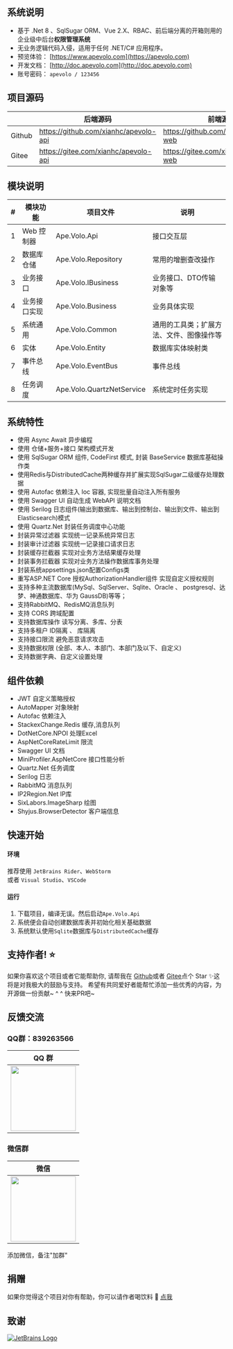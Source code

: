 ## 系统说明

- 基于 .Net 8 、SqlSugar ORM、Vue 2.X、RBAC、前后端分离的开箱则用的企业级中后台**权限管理系统**
- 无业务逻辑代码入侵，适用于任何 .NET/C# 应用程序。
- 预览体验：  [https://www.apevolo.com](https://apevolo.com)
- 开发文档：  [http://doc.apevolo.com](http://doc.apevolo.com)
- 账号密码： `apevolo / 123456`

## 项目源码

|     |   后端源码  |   前端源码  |
|---  |--- | --- |
|  Github   |  https://github.com/xianhc/apevolo-api   |  https://github.com/xianhc/apevolo-web   |
|  Gitee   |  https://gitee.com/xianhc/apevolo-api   |  https://gitee.com/xianhc/apevolo-web   |

## 模块说明

| # | 模块功能                      |  项目文件                    | 说明|
|---|-------------------------------|-------------------------------|-------------------------------|
| 1 | Web 控制器 |Ape.Volo.Api | 接口交互层 |
| 2 | 数据库仓储 |Ape.Volo.Repository | 常用的增删查改操作 |
| 3 | 业务接口 |Ape.Volo.IBusiness | 业务接口、DTO传输对象等 |
| 4 | 业务接口实现 |Ape.Volo.Business | 业务具体实现 |
| 5 | 系统通用 |Ape.Volo.Common | 通用的工具类；扩展方法、文件、图像操作等 |
| 6 | 实体 |Ape.Volo.Entity | 数据库实体映射类 |
| 7 | 事件总线 |Ape.Volo.EventBus | 事件总线|
| 8 | 任务调度 |Ape.Volo.QuartzNetService | 系统定时任务实现 |

## 系统特性
- 使用  Async Await 异步编程
- 使用 仓储+服务+接口 架构模式开发
- 使用 SqlSugar ORM 组件, CodeFirst 模式, 封装 BaseService 数据库基础操作类
- 使用Redis与DistributedCache两种缓存并扩展实现SqlSugar二级缓存处理数据
- 使用 Autofac 依赖注入 Ioc 容器, 实现批量自动注入所有服务
- 使用 Swagger UI 自动生成 WebAPI 说明文档
- 使用 Serilog 日志组件(输出到数据库、输出到控制台、输出到文件、输出到Elasticsearch)模式
- 使用 Quartz.Net 封装任务调度中心功能
- 封装异常过滤器  实现统一记录系统异常日志
- 封装审计过滤器  实现统一记录接口请求日志
- 封装缓存拦截器  实现对业务方法结果缓存处理
- 封装事务拦截器  实现对业务方法操作数据库事务处理
- 封装系统appsettings.json配置Configs类
- 重写ASP.NET Core 授权AuthorizationHandler组件  实现自定义授权规则
- 支持多种主流数据库(MySql、SqlServer、Sqlite、Oracle 、 postgresql、达梦、神通数据库、华为 GaussDB)等等；
- 支持RabbitMQ、RedisMQ消息队列
- 支持 CORS 跨域配置
- 支持数据库操作 读写分离、多库、分表
- 支持多租户 ID隔离 、 库隔离
- 支持接口限流 避免恶意请求攻击
- 支持数据权限 (全部、本人、本部门、本部门及以下、自定义)
- 支持数据字典、自定义设置处理

## 组件依赖
- JWT 自定义策略授权 
- AutoMapper 对象映射
- Autofac 依赖注入
- StackexChange.Redis 缓存,消息队列
- DotNetCore.NPOI 处理Excel
- AspNetCoreRateLimit 限流
- Swagger UI 文档
- MiniProfiler.AspNetCore 接口性能分析
- Quartz.Net 任务调度
- Serilog 日志
- RabbitMQ 消息队列
- IP2Region.Net IP库
- SixLabors.ImageSharp 绘图
- Shyjus.BrowserDetector 客户端信息

## 快速开始

#### 环境
推荐使用 `JetBrains Rider`、`WebStorm`<br/>
或者 `Visual Studio`、`VSCode`

#### 运行

1. 下载项目，编译无误。然后启动`Ape.Volo.Api`
2. 系统便会自动创建数据库表并初始化相关基础数据
3. 系统默认使用`Sqlite`数据库与`DistributedCache`缓存

## 支持作者! ⭐️
如果你喜欢这个项目或者它能帮助你, 请帮我在 [Github](https://github.com/xianhc/apevolo-api)或者 [Gitee](https://gitee.com/xianhc/apevolo-api)点个 Star ✨这将是对我极大的鼓励与支持。
希望有共同爱好者能帮忙添加一些优秀的内容，为开源做一份贡献~ ^ ^ 快来PR吧~

## 反馈交流
### QQ群：839263566
| QQ 群 |
|  :---:  |
| <img width="150" src="https://www.apevolo.com/uploads/file/wechat/20230723172503.jpg"> 

### 微信群
| 微信 |
|  :---:  | 
| <img width="150" src="https://www.apevolo.com/uploads/file/wechat/20230723172451.jpg"> 

添加微信，备注"加群"

## 捐赠

如果你觉得这个项目对你有帮助，你可以请作者喝饮料 :tropical_drink: [点我](http://doc.apevolo.com/donate/)

## 致谢

<a href="https://www.jetbrains.com/community/opensource/?utm_campaign=opensource&utm_content=approved&utm_medium=email&utm_source=newsletter&utm_term=jblogo#support" target="_blank">
  <img src="https://resources.jetbrains.com/storage/products/company/brand/logos/jb_beam.svg" alt="JetBrains Logo">
</a>